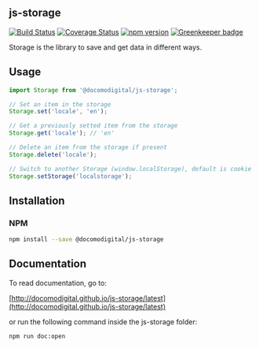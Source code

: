 ## js-storage

[![Build Status](https://travis-ci.com/docomodigital/js-storage.svg?branch=master)](https://travis-ci.com/docomodigital/js-storage)
[![Coverage Status](https://coveralls.io/repos/github/docomodigital/js-storage/badge.svg?branch=master)](https://coveralls.io/github/docomodigital/js-storage?branch=master)
[![npm version](https://badge.fury.io/js/%40docomodigital%2Fjs-storage.svg)](https://badge.fury.io/js/%40docomodigital%2Fjs-storage)
[![Greenkeeper badge](https://badges.greenkeeper.io/docomodigital/js-storage.svg)](https://greenkeeper.io/)

Storage is the library to save and get data in different ways.

## Usage
```javascript
import Storage from '@docomodigital/js-storage';

// Set an item in the storage
Storage.set('locale', 'en');

// Get a previously setted item from the storage
Storage.get('locale'); // 'en'

// Delete an item from the storage if present
Storage.delete('locale');

// Switch to another Storage (window.localStorage), default is cookie
Storage.setStorage('localstorage');
```

## Installation

### NPM
```bash
npm install --save @docomodigital/js-storage
```

## Documentation

To read documentation, go to:

[http://docomodigital.github.io/js-storage/latest](http://docomodigital.github.io/js-storage/latest)

or run the following command inside the js-storage folder: 
```bash
npm run doc:open
```